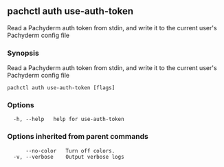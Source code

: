 ## pachctl auth use-auth-token

Read a Pachyderm auth token from stdin, and write it to the current user's Pachyderm config file

### Synopsis

Read a Pachyderm auth token from stdin, and write it to the current user's Pachyderm config file

```
pachctl auth use-auth-token [flags]
```

### Options

```
  -h, --help   help for use-auth-token
```

### Options inherited from parent commands

```
      --no-color   Turn off colors.
  -v, --verbose    Output verbose logs
```

